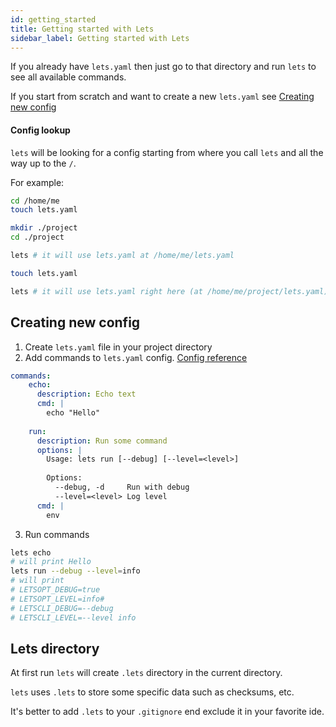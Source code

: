 ```yaml
---
id: getting_started
title: Getting started with Lets
sidebar_label: Getting started with Lets
---
```


If you already have `lets.yaml` then just go to that directory and run `lets` to see all available commands.

If you start from scratch and want to create a new `lets.yaml` see [Creating new config](#creating-new-config)

#### Config lookup

`lets` will be looking for a config starting from where you call `lets` and all the way up to the `/`.

For example:

```bash
cd /home/me
touch lets.yaml

mkdir ./project
cd ./project

lets # it will use lets.yaml at /home/me/lets.yaml

touch lets.yaml

lets # it will use lets.yaml right here (at /home/me/project/lets.yaml)
```

## Creating new config

1. Create `lets.yaml` file in your project directory
2. Add commands to `lets.yaml` config. [Config reference](#letsyaml)

```yaml
commands:
    echo:
      description: Echo text
      cmd: |
        echo "Hello"
    
    run:
      description: Run some command
      options: |
        Usage: lets run [--debug] [--level=<level>]
        
        Options:
          --debug, -d     Run with debug
          --level=<level> Log level
      cmd: |
        env
```

3. Run commands

```bash
lets echo
# will print Hello
lets run --debug --level=info
# will print
# LETSOPT_DEBUG=true
# LETSOPT_LEVEL=info#
# LETSCLI_DEBUG=--debug
# LETSCLI_LEVEL=--level info

```

## Lets directory

At first run `lets` will create `.lets` directory in the current directory.

`lets` uses `.lets` to store some specific data such as checksums, etc.

It's better to add `.lets` to your `.gitignore` end exclude it in your favorite ide.